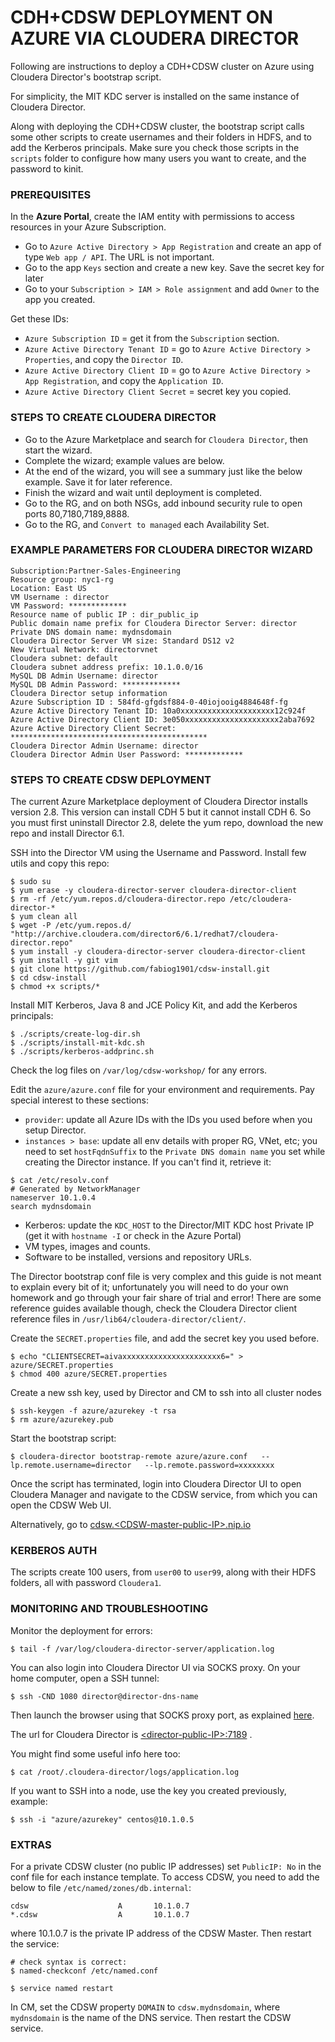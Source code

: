 # CDH+CDSW DEPLOYMENT ON AZURE VIA CLOUDERA DIRECTOR

Following are instructions to deploy a CDH+CDSW cluster on Azure using Cloudera Director's bootstrap script.

For simplicity, the MIT KDC server is installed on the same instance of Cloudera Director. 

Along with deploying the CDH+CDSW cluster, the bootstrap script calls some other scripts 
to create usernames and their folders in HDFS, and to add the Kerberos principals. 
Make sure you check those scripts in the `scripts` folder to configure how many users you want to create, and the password to kinit.

### PREREQUISITES

In the **Azure Portal**, create the IAM entity with permissions to access resources in your Azure Subscription.

- Go to `Azure Active Directory > App Registration` and create an app of type `Web app / API`. The URL is not important.
- Go to the app `Keys` section and create a new key. Save the secret key for later
- Go to your `Subscription > IAM > Role assignment` and add `Owner` to the app you created.

Get these IDs:

- `Azure Subscription ID` = get it from the `Subscription` section.
- `Azure Active Directory Tenant ID` = go to `Azure Active Directory > Properties`, and copy the `Director ID`.
- `Azure Active Directory Client ID` = go to `Azure Active Directory > App Registration`, and copy the `Application ID`.
- `Azure Active Directory Client Secret` = secret key you copied.

### STEPS TO CREATE CLOUDERA DIRECTOR

- Go to the Azure Marketplace and search for `Cloudera Director`, then start the wizard.
- Complete the wizard; example values are below. 
- At the end of the wizard, you will see a summary just like the below example. Save it for later reference.
- Finish the wizard and wait until deployment is completed. 
- Go to the RG, and on both NSGs, add inbound security rule to open ports 80,7180,7189,8888.
- Go to the RG, and `Convert to managed` each Availability Set.


### EXAMPLE PARAMETERS FOR CLOUDERA DIRECTOR WIZARD
```
Subscription:Partner-Sales-Engineering
Resource group: nyc1-rg
Location: East US
VM Username : director
VM Password: *************
Resource name of public IP : dir_public_ip
Public domain name prefix for Cloudera Director Server: director
Private DNS domain name: mydnsdomain
Cloudera Director Server VM size: Standard DS12 v2
New Virtual Network: directorvnet
Cloudera subnet: default
Cloudera subnet address prefix: 10.1.0.0/16
MySQL DB Admin Username: director
MySQL DB Admin Password: *************
Cloudera Director setup information
Azure Subscription ID : 584fd-gfgdsf884-0-40iojooig4884648f-fg
Azure Active Directory Tenant ID: 10a0xxxxxxxxxxxxxxxxxxxxx12c924f
Azure Active Directory Client ID: 3e050xxxxxxxxxxxxxxxxxxxxx2aba7692
Azure Active Directory Client Secret: ********************************************
Cloudera Director Admin Username: director
Cloudera Director Admin User Password: *************
```

### STEPS TO CREATE CDSW DEPLOYMENT

The current Azure Marketplace deployment of Cloudera Director installs version 2.8. This version can install CDH 5 but it cannot install CDH 6. So you must first uninstall Director 2.8, delete the yum repo, download the new repo and install Director 6.1.

SSH into the Director VM using the Username and Password. Install few utils and copy this repo:

```
$ sudo su 
$ yum erase -y cloudera-director-server cloudera-director-client
$ rm -rf /etc/yum.repos.d/cloudera-director.repo /etc/cloudera-director-*
$ yum clean all
$ wget -P /etc/yum.repos.d/ "http://archive.cloudera.com/director6/6.1/redhat7/cloudera-director.repo"
$ yum install -y cloudera-director-server cloudera-director-client
$ yum install -y git vim
$ git clone https://github.com/fabiog1901/cdsw-install.git
$ cd cdsw-install
$ chmod +x scripts/*
```

Install MIT Kerberos, Java 8 and JCE Policy Kit, and add the Kerberos principals:

```
$ ./scripts/create-log-dir.sh
$ ./scripts/install-mit-kdc.sh
$ ./scripts/kerberos-addprinc.sh
```
Check the log files on ```/var/log/cdsw-workshop/``` for any errors.

Edit the `azure/azure.conf` file for your environment and requirements. Pay special interest to these sections:

- `provider`: update all Azure IDs with the IDs you used before when you setup Director.
- `instances > base`: update all env details with proper RG, VNet, etc; you need to set `hostFqdnSuffix` to the `Private DNS domain name` you set while creating the Director instance. If you can't find it, retrieve it:

```
$ cat /etc/resolv.conf
# Generated by NetworkManager
nameserver 10.1.0.4
search mydnsdomain
```

- Kerberos: update the `KDC_HOST` to the Director/MIT KDC host Private IP (get it with `hostname -I` or check in the Azure Portal)
- VM types, images and counts.
- Software to be installed, versions and repository URLs.

The Director bootstrap conf file is very complex and this guide is not meant to explain every bit of it; 
unfortunately you will need to do your own homework and go through your fair share of trial and error!
There are some reference guides available though, check the Cloudera Director client reference files in ```/usr/lib64/cloudera-director/client/```.


Create the `SECRET.properties` file, and add the secret key you used before.

```
$ echo "CLIENTSECRET=aivaxxxxxxxxxxxxxxxxxxxxxx6=" > azure/SECRET.properties
$ chmod 400 azure/SECRET.properties
```

Create a new ssh key, used by Director and CM to ssh into all cluster nodes

```
$ ssh-keygen -f azure/azurekey -t rsa
$ rm azure/azurekey.pub
```

Start the bootstrap script:
```
$ cloudera-director bootstrap-remote azure/azure.conf   --lp.remote.username=director   --lp.remote.password=xxxxxxxx
```

Once the script has terminated, login into Cloudera Director UI to open Cloudera Manager and navigate to the CDSW service, from which you can open the CDSW Web UI.

Alternatively, go to [cdsw.\<CDSW-master-public-IP\>.nip.io](cdsw.<CDSW-master-public-IP>.nip.io) 

### KERBEROS AUTH

The scripts create 100 users, from `user00` to `user99`, along with their HDFS folders, all with password `Cloudera1`.

### MONITORING AND TROUBLESHOOTING

Monitor the deployment for errors:

```
$ tail -f /var/log/cloudera-director-server/application.log
```

You can also login into Cloudera Director UI via SOCKS proxy. On your home computer, open a SSH tunnel:

```
$ ssh -CND 1080 director@director-dns-name
```

Then launch the browser using that SOCKS proxy port, as explained [here](https://www.cloudera.com/documentation/director/latest/topics/director_get_started_azure_socks.html#concept_b4z_trl_zw). 

The url for Cloudera Director is [\<director-public-IP\>:7189](http://<director-public-IP>:7189) .

You might find some useful info here too:

```
$ cat /root/.cloudera-director/logs/application.log
```

If you want to SSH into a node, use the key you created previously, example:

```
$ ssh -i "azure/azurekey" centos@10.1.0.5
```

### EXTRAS

For a private CDSW cluster (no public IP addresses) set `PublicIP: No` in the conf file for each instance template. To access CDSW, you need to add the below to file `/etc/named/zones/db.internal`:

```
cdsw                    A       10.1.0.7
*.cdsw                  A       10.1.0.7
```

where 10.1.0.7 is the private IP address of the CDSW Master. Then restart the service:

```
# check syntax is correct:
$ named-checkconf /etc/named.conf

$ service named restart 
```

In CM, set the CDSW property `DOMAIN` to `cdsw.mydnsdomain`, where `mydnsdomain` is the name of the DNS service. 
Then restart the CDSW service.



